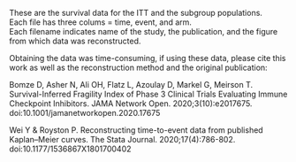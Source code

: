 These are the survival data for the ITT and the subgroup populations.  
Each file has three colums = time, event, and arm.  
Each filename indicates name of the study, the publication, and the figure from which data was reconstructed.

Obtaining the data was time-consuming, if using these data, please cite this work as well as the reconstruction method and the original publication:  

Bomze D, Asher N, Ali OH, Flatz L, Azoulay D, Markel G, Meirson T. Survival-Inferred Fragility Index of Phase 3 Clinical Trials Evaluating Immune Checkpoint Inhibitors. JAMA Network Open. 2020;3(10):e2017675. doi:10.1001/jamanetworkopen.2020.17675  

Wei Y & Royston P. Reconstructing time-to-event data from published Kaplan–Meier curves. The Stata Journal. 2020;17(4):786-802. doi:10.1177/1536867X1801700402
